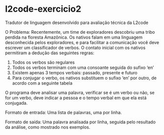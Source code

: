 # l2code-exercicio2
Tradutor de linguagem desenvolvido para avaliação técnica da L2code

O Problema: 
Recentemente, um time de exploradores descobriu uma tribo perdida na floresta Amazônica.
Os nativos falam em uma linguagem desconhecida pelos exploradores, e para facilitar a
comunicação você deve escrever um classificador de verbos. O contato inicial com os nativos
permitiram a dedução das seguintes regras:
1. Todos os verbos são regulares
2. Todos os verbos terminam com uma consoante seguida do sufixo ‘en’
3. Existem apenas 3 tempos verbais: passado, presente e futuro
4. Para conjugar o verbo, os nativos substituem o sufixo ‘en’ por outro, de acordo com a
seguinte tabela

O programa deve analisar uma palavra, verificar se é um verbo ou não, se for um verbo, deve
indicar a pessoa e o tempo verbal em que ela está conjugada.

Formato de entrada:
Uma lista de palavras, uma por linha.

Formato de saída:
Uma palavra analisada por linha, seguida pelo resultado da análise, como mostrado nos
exemplos.